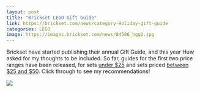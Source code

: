 ```yaml
---
layout: post
title: "Brickset LEGO Gift Guide"
link: https://brickset.com/news/category-Holiday-gift-guide
categories: LEGO
image: https://images.brickset.com/news/84506_hgg2.jpg
---
```


Brickset have started publishing their annual Gift Guide, and this year Huw asked for my thoughts to be included. So far, guides for the first two price ranges have been released, for sets [under $25](https://brickset.com/article/84506/holiday-gift-guide-under-25) and sets priced [between $25 and $50](https://brickset.com/article/84507/holiday-gift-guide-25-50). Click through to see my recommendations!

![](https://images.brickset.com/news/84506_hgg2.jpg)

